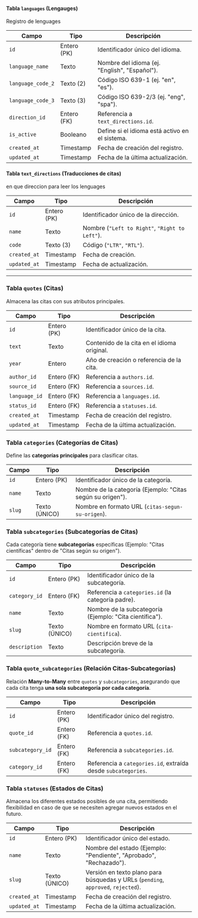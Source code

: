 
#### **Tabla `languages` (Lengauges)**
Registro de lenguages

| Campo        | Tipo        | Descripción |
|-------------|------------|-------------------------------------------|
| `id`        | Entero (PK) | Identificador único del idioma.          |
| `language_name` | Texto   | Nombre del idioma (ej. "English", "Español"). |
| `language_code_2` | Texto (2) | Código ISO 639-1 (ej. "en", "es"). |
| `language_code_3` | Texto (3) | Código ISO 639-2/3 (ej. "eng", "spa"). |
| `direction_id` | Entero (FK) | Referencia a `text_directions.id`. |
| `is_active` | Booleano | Define si el idioma está activo en el sistema. |
| `created_at` | Timestamp | Fecha de creación del registro. |
| `updated_at` | Timestamp | Fecha de la última actualización. |

#### **Tabla `text_directions` (Traducciones de citas)**
en que direccion para leer los lenguages

| Campo      | Tipo        | Descripción |
|-----------|------------|---------------------------------|
| `id`      | Entero (PK) | Identificador único de la dirección. |
| `name`    | Texto       | Nombre (`"Left to Right"`, `"Right to Left"`). |
| `code`    | Texto (3)   | Código (`"LTR"`, `"RTL"`). |
| `created_at` | Timestamp | Fecha de creación. |
| `updated_at` | Timestamp | Fecha de actualización. |

---

### **Tabla `quotes` (Citas)**
Almacena las citas con sus atributos principales.

| Campo        | Tipo        | Descripción |
|-------------|------------|------------------------------------------------|
| `id`        | Entero (PK) | Identificador único de la cita. |
| `text`      | Texto       | Contenido de la cita en el idioma original. |
| `year`      | Entero      | Año de creación o referencia de la cita. |
| `author_id` | Entero (FK) | Referencia a `authors.id`. |
| `source_id` | Entero (FK) | Referencia a `sources.id`. |
| `language_id` | Entero (FK) | Referencia a `languages.id`. |
| `status_id` | Entero (FK) | Referencia a `statuses.id`. |
| `created_at` | Timestamp  | Fecha de creación del registro. |
| `updated_at` | Timestamp  | Fecha de la última actualización. |

### **Tabla `categories` (Categorías de Citas)**
Define las **categorías principales** para clasificar citas.

| Campo  | Tipo        | Descripción |
|--------|------------|------------------------------------------------|
| `id`   | Entero (PK) | Identificador único de la categoría. |
| `name` | Texto       | Nombre de la categoría (Ejemplo: "Citas según su origen"). |
| `slug` | Texto (ÚNICO) | Nombre en formato URL (`citas-segun-su-origen`). |

### **Tabla `subcategories` (Subcategorías de Citas)**
Cada categoría tiene **subcategorías** específicas (Ejemplo: "Citas científicas" dentro de "Citas según su origen").

| Campo        | Tipo        | Descripción |
|-------------|------------|------------------------------------------------|
| `id`        | Entero (PK) | Identificador único de la subcategoría. |
| `category_id` | Entero (FK) | Referencia a `categories.id` (la categoría padre). |
| `name`      | Texto       | Nombre de la subcategoría (Ejemplo: "Cita científica"). |
| `slug`      | Texto (ÚNICO) | Nombre en formato URL (`cita-cientifica`). |
| `description` | Texto      | Descripción breve de la subcategoría. |

### **Tabla `quote_subcategories` (Relación Citas-Subcategorías)**
Relación **Many-to-Many** entre `quotes` y `subcategories`, asegurando que cada cita tenga **una sola subcategoría por cada categoría**.

| Campo        | Tipo        | Descripción |
|-------------|------------|------------------------------------------------|
| `id`        | Entero (PK) | Identificador único del registro. |
| `quote_id`  | Entero (FK) | Referencia a `quotes.id`. |
| `subcategory_id` | Entero (FK) | Referencia a `subcategories.id`. |
| `category_id` | Entero (FK) | Referencia a `categories.id`, extraída desde `subcategories`. |

### **Tabla `statuses` (Estados de Citas)**
Almacena los diferentes estados posibles de una cita, permitiendo flexibilidad en caso de que se necesiten agregar nuevos estados en el futuro.

| Campo  | Tipo        | Descripción |
|--------|------------|------------------------------------------------|
| `id`   | Entero (PK) | Identificador único del estado. |
| `name` | Texto       | Nombre del estado (Ejemplo: "Pendiente", "Aprobado", "Rechazado"). |
| `slug` | Texto (ÚNICO) | Versión en texto plano para búsquedas y URLs (`pending`, `approved`, `rejected`). |
| `created_at` | Timestamp  | Fecha de creación del registro. |
| `updated_at` | Timestamp  | Fecha de la última actualización. |